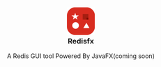 <h3 align="center">
  <img src="https://raw.githubusercontent.com/xiebiao/redisfx/main/src/main/resources/com/xiebiao/tools/redisfx/icons/redisfx_64.png" alt="Logo"/><br/>
Redisfx<br/>
</h3>
<p align="center">A Redis GUI tool Powered By JavaFX(coming soon)</p>




